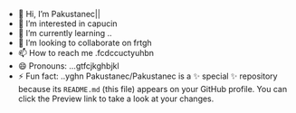 - 👋 Hi, I’m Pakustanec||
- 👀 I’m interested in capucin
- 🌱 I’m currently learning ..
- 💞️ I’m looking to collaborate on frtgh
- 📫 How to reach me .fcdccuctyuhbn
- 😄 Pronouns: ...gtfcjkghbjkl
- ⚡ Fun fact: ..yghn
Pakustanec/Pakustanec is a ✨ special ✨ repository because its `README.md` (this file) appears on your GitHub profile.
You can click the Preview link to take a look at your changes.
